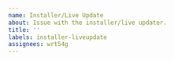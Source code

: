 ```yaml
---
name: Installer/Live Update
about: Issue with the installer/live updater.
title: ''
labels: installer-liveupdate
assignees: wrt54g
---
```

